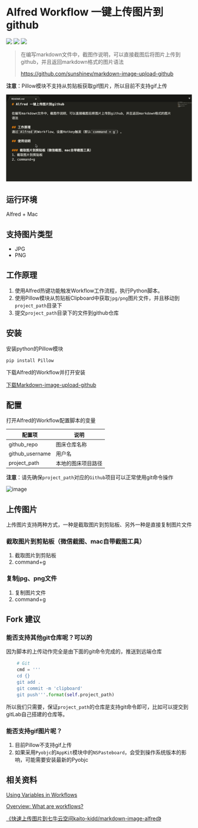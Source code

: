 
# Alfred Workflow 一键上传图片到github 
![](https://img.shields.io/badge/Mac-osx-brightgreen)
![](https://img.shields.io/badge/Alfred-workflow-brightgreen)
![](https://img.shields.io/badge/Markdown-Github-brightgreen)


> 在编写markdown文件中，截图作说明，可以直接截图后将图片上传到github，并且返回markdown格式的图片语法
> 
> https://github.com/sunshinev/markdown-image-upload-github

**注意**：Pillow模块不支持从剪贴板获取gif图片，所以目前不支持gif上传

![image](https://github.com/sunshinev/remote_pics/raw/master/kapture-alfred.gif)

## 运行环境

Alfred + Mac  

## 支持图片类型
- JPG
- PNG

## 工作原理
1. 使用Alfred热键功能触发Workflow工作流程，执行Python脚本。
2. 使用Pillow模块从剪贴板Clipboard中获取`jpg/png`图片文件，并且移动到`project_path`目录下
3. 提交`project_path`目录下的文件到github仓库

## 安装

安装python的Pillow模块
```
pip install Pillow
```

下载Alfred的Workflow并打开安装

[下载Markdown-image-upload-github](https://github.com/sunshinev/markdown-image-upload-github/raw/master/alfred_workflow/Markdown%20image%20upload%20github.alfredworkflow)

## 配置
打开Alfred的Workflow配置脚本的变量

|     配置项      |        说明        |
|-----------------|--------------------|
| github_repo     | 图床仓库名称       |
| github_username | 用户名             |
| project_path    | 本地的图床项目路径 |

**注意**：请先确保`project_path`对应的`Github`项目可以正常使用git命令操作

![image](https://github.com/sunshinev/remote_pics/raw/master/kapture-alfred2.gif)


## 上传图片
上传图片支持两种方式，一种是截取图片到剪贴板、另外一种是直接复制图片文件

### 截取图片到剪贴板（微信截图、mac自带截图工具）
1. 截取图片到剪贴板
2. command+g

### 复制jpg、png文件

1. 复制图片文件
2. command+g

## Fork 建议
### 能否支持其他git仓库呢？可以的

因为脚本的上传动作完全是由下面的git命令完成的，推送到远端仓库

```python
    # Git
    cmd = '''
    cd {}
    git add .
    git commit -m 'clipboard'
    git push'''.format(self.project_path)
```
所以我们只需要，保证`project_path`的仓库是支持git命令即可，比如可以提交到gitLab自己搭建的仓库等。

### 能否支持gif图片呢？
1. 目前Pillow不支持gif上传
2. 如果采用`Pyobjc`的`AppKit`模块中的`NSPasteboard`，会受到操作系统版本的影响，可能需要安装最新的Pyobjc

## 相关资料
[Using Variables in Workflows](https://www.alfredapp.com/help/workflows/advanced/variables/)

[Overview: What are workflows?](https://www.alfredapp.com/help/workflows/)

[《快速上传图片到七牛云空间kaito-kidd/markdown-image-alfred》](https://github.com/kaito-kidd/markdown-image-alfred) 
